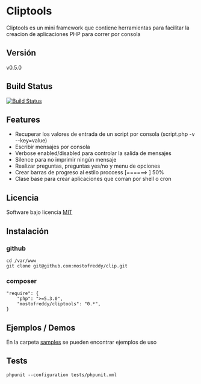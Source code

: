 Cliptools
=========

Cliptools es un mini framework que contiene herramientas para facilitar la creacion de aplicaciones PHP para correr por consola

Versión
-------
v0.5.0

Build Status
------------

[![Build Status](https://travis-ci.org/mostofreddy/cliptools.png?branch=master)](https://travis-ci.org/mostofreddy/cliptools)

Features
--------

* Recuperar los valores de entrada de un script por consola (script.php -v --key=value)
* Escribir mensajes por consola
* Verbose enabled/disabled para controlar la salida de mensajes
* Silence para no imprimir ningún mensaje
* Realizar preguntas, preguntas yes/no y menu de opciones
* Crear barras de progreso al estilo proccess [======>    ] 50%
* Clase base para crear aplicaciones que corran por shell o cron

Licencia
-------
Software bajo licencia [MIT](http://opensource.org/licenses/mit-license.php)

Instalación
-----------

### github

    cd /var/www
    git clone git@github.com:mostofreddy/clip.git

### composer

    "require": {
        "php": ">=5.3.0",
        "mostofreddy/cliptools": "0.*",
    }

Ejemplos / Demos
----------------
En la carpeta [samples](https://github.com/mostofreddy/clip/tree/master/samples) se pueden encontrar ejemplos de uso

Tests
-----

    phpunit --configuration tests/phpunit.xml
